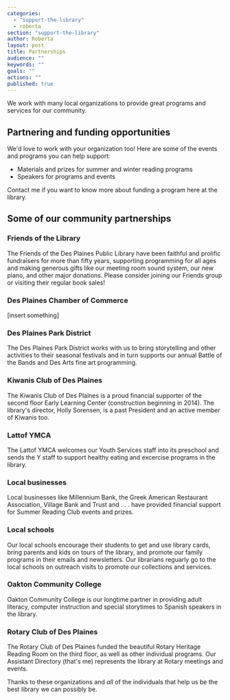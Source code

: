 ```yaml
---
categories: 
  - "support-the-library"
  - roberta
section: "support-the-library"
author: Roberta
layout: post
title: Partnerships
audience: ""
keywords: ""
goals: ""
actions: ""
published: true
---
```


We work with many local organizations to provide great programs and services for our community.

## Partnering and funding opportunities
We'd love to work with your organization too! Here are some of the events and programs you can help support:

- Materials and prizes for summer and winter reading programs
- Speakers for programs and events

Contact me if you want to know more about funding a program here at the library. 

## Some of our community partnerships

### Friends of the Library

The Friends of the Des Plaines Public Library have been faithful and prolific fundraisers for more than fifty years, supporting programming for all ages and making generous gifts like our meeting room sound system, our new piano, and other major donations. Please consider joining our Friends group or visiting their regular book sales!

### Des Plaines Chamber of Commerce

[insert something]

### Des Plaines Park District

The Des Plaines Park District works with us to bring storytelling and other activities to their seasonal festivals and in turn supports our annual Battle of the Bands and Des Arts fine art programming.

### Kiwanis Club of Des Plaines
The Kiwanis Club of Des Plaines is a proud financial supporter of the second floor Early Learning Center (construction beginning in 2014). The library's director, Holly Sorensen, is a past President and an active member of Kiwanis too.

### Lattof YMCA

The Lattof YMCA welcomes our Youth Services staff into its preschool and sends the Y staff to support healthy eating and excercise programs in the library.

### Local businesses

Local businesses like Millennium Bank, the Greek American Restaurant Association, Village Bank and Trust and . . . have provided financial support for Summer Reading Club events and prizes. 

### Local schools 
Our local schools encourage their students to get and use library cards, bring parents and kids on tours of the library, and promote our family programs in their emails and newsletters. Our librarians reguarly go to the local schools on outreach visits to promote our collections and services.

### Oakton Community College
Oakton Community College is our longtime partner in providing adult literacy, computer instruction and special storytimes to Spanish speakers in the library.

### Rotary Club of Des Plaines 

The Rotary Club of Des Plaines funded the beautiful Rotary Heritage Reading Room on the third floor, as well as other individual programs. Our Assistant Directory (that's me) represents the library at Rotary meetings and events.

Thanks to these organizations and *all* of the individuals that help us be the best library we can possibly be.